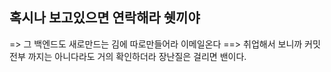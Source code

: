 ## 혹시나 보고있으면 연락해라 쉣끼야
=> 그 백엔드도 새로만드는 김에 따로만들어라 이메일온다
==> 취업해서 보니까 커밋 전부 까지는 아니다라도 거의 확인하더라 장난질은 걸리면 밴이다.
